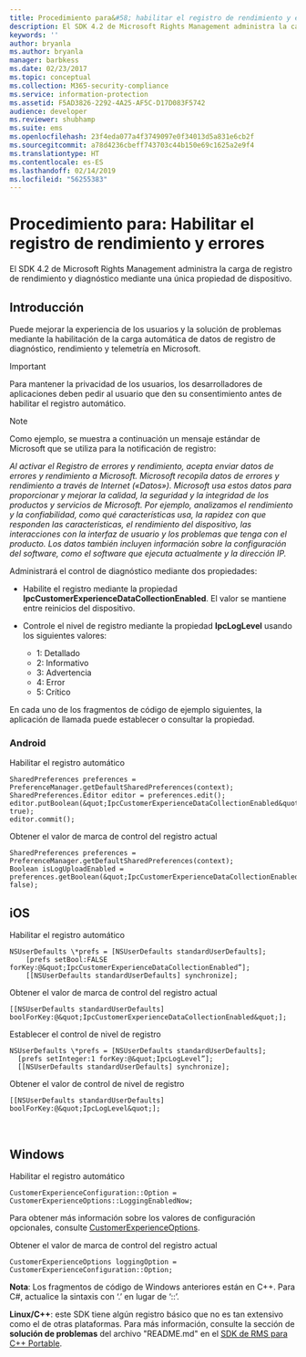 ```yaml
---
title: Procedimiento para&#58; habilitar el registro de rendimiento y errores | Azure RMS
description: El SDK 4.2 de Microsoft Rights Management administra la carga de registro de rendimiento y diagnóstico mediante una única propiedad de dispositivo.
keywords: ''
author: bryanla
ms.author: bryanla
manager: barbkess
ms.date: 02/23/2017
ms.topic: conceptual
ms.collection: M365-security-compliance
ms.service: information-protection
ms.assetid: F5AD3826-2292-4A25-AF5C-D17D083F5742
audience: developer
ms.reviewer: shubhamp
ms.suite: ems
ms.openlocfilehash: 23f4eda077a4f3749097e0f34013d5a831e6cb2f
ms.sourcegitcommit: a78d4236cbeff743703c44b150e69c1625a2e9f4
ms.translationtype: HT
ms.contentlocale: es-ES
ms.lasthandoff: 02/14/2019
ms.locfileid: "56255383"
---
```

# <a name="how-to-enable-error-and-performance-logging"></a>Procedimiento para: Habilitar el registro de rendimiento y errores
El SDK 4.2 de Microsoft Rights Management administra la carga de registro de rendimiento y diagnóstico mediante una única propiedad de dispositivo.

## <a name="overview"></a>Introducción ##
Puede mejorar la experiencia de los usuarios y la solución de problemas mediante la habilitación de la carga automática de datos de registro de diagnóstico, rendimiento y telemetría en Microsoft. 

> [!IMPORTANT] 
> Para mantener la privacidad de los usuarios, los desarrolladores de aplicaciones deben pedir al usuario que den su consentimiento antes de habilitar el registro automático.

> [!NOTE]
> Como ejemplo, se muestra a continuación un mensaje estándar de Microsoft que se utiliza para la notificación de registro: 
>
> *Al activar el Registro de errores y rendimiento, acepta enviar datos de errores y rendimiento a Microsoft.  Microsoft recopila datos de errores y rendimiento a través de Internet («Datos»).  Microsoft usa estos datos para proporcionar y mejorar la calidad, la seguridad y la integridad de los productos y servicios de Microsoft.  Por ejemplo, analizamos el rendimiento y la confiabilidad, como qué características usa, la rapidez con que responden las características, el rendimiento del dispositivo, las interacciones con la interfaz de usuario y los problemas que tenga con el producto.  Los datos también incluyen información sobre la configuración del software, como el software que ejecuta actualmente y la dirección IP.*  

Administrará el control de diagnóstico mediante dos propiedades:

-   Habilite el registro mediante la propiedad **IpcCustomerExperienceDataCollectionEnabled**. El valor se mantiene entre reinicios del dispositivo.
-   Controle el nivel de registro mediante la propiedad **IpcLogLevel** usando los siguientes valores:

    * 1: Detallado
    * 2: Informativo
    * 3: Advertencia
    * 4: Error
    * 5: Crítico

En cada uno de los fragmentos de código de ejemplo siguientes, la aplicación de llamada puede establecer o consultar la propiedad.

### <a name="android"></a>Android ###
Habilitar el registro automático

    SharedPreferences preferences = PreferenceManager.getDefaultSharedPreferences(context);
    SharedPreferences.Editor editor = preferences.edit();
    editor.putBoolean(&quot;IpcCustomerExperienceDataCollectionEnabled&quot;, true);
    editor.commit();

Obtener el valor de marca de control del registro actual

    SharedPreferences preferences = PreferenceManager.getDefaultSharedPreferences(context);
    Boolean isLogUploadEnabled = preferences.getBoolean(&quot;IpcCustomerExperienceDataCollectionEnabled&quot;, false);

## <a name="ios"></a>iOS ##
Habilitar el registro automático

    NSUserDefaults \*prefs = [NSUserDefaults standardUserDefaults];
        [prefs setBool:FALSE forKey:@&quot;IpcCustomerExperienceDataCollectionEnabled”];
        [[NSUserDefaults standardUserDefaults] synchronize];

Obtener el valor de marca de control del registro actual

    [[NSUserDefaults standardUserDefaults] boolForKey:@&quot;IpcCustomerExperienceDataCollectionEnabled&quot;];

Establecer el control de nivel de registro

    NSUserDefaults \*prefs = [NSUserDefaults standardUserDefaults];
      [prefs setInteger:1 forKey:@&quot;IpcLogLevel”];
      [[NSUserDefaults standardUserDefaults] synchronize];

Obtener el valor de control de nivel de registro

    [[NSUserDefaults standardUserDefaults] boolForKey:@&quot;IpcLogLevel&quot;];
 

## <a name="windows"></a>Windows ##
Habilitar el registro automático

    CustomerExperienceConfiguration::Option = CustomerExperienceOptions::LoggingEnabledNow;

Para obtener más información sobre los valores de configuración opcionales, consulte [CustomerExperienceOptions](https://msdn.microsoft.com/library/microsoft.rightsmanagement.customerexperienceoptions.aspx).

Obtener el valor de marca de control del registro actual

    CustomerExperienceOptions loggingOption = CustomerExperienceConfiguration::Option;


**Nota**: Los fragmentos de código de Windows anteriores están en C++. Para C\#, actualice la sintaxis con ‘.’ en lugar de ‘::’.

**Linux/C++**: este SDK tiene algún registro básico que no es tan extensivo como el de otras plataformas. Para más información, consulte la sección de **solución de problemas** del archivo "README.md" en el [SDK de RMS para C++ Portable](https://github.com/AzureAD/rms-sdk-for-cpp#troubleshooting).
